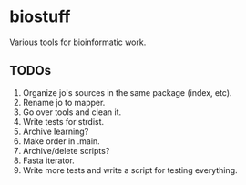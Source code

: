 biostuff
========

Various tools for bioinformatic work.

TODOs
-----

1. Organize jo's sources in the same package (index, etc).
2. Rename jo to mapper.
3. Go over tools and clean it.
4. Write tests for strdist.
5. Archive learning?
6. Make order in .main.
7. Archive/delete scripts?
8. Fasta iterator.
9. Write more tests and write a script for testing everything.

